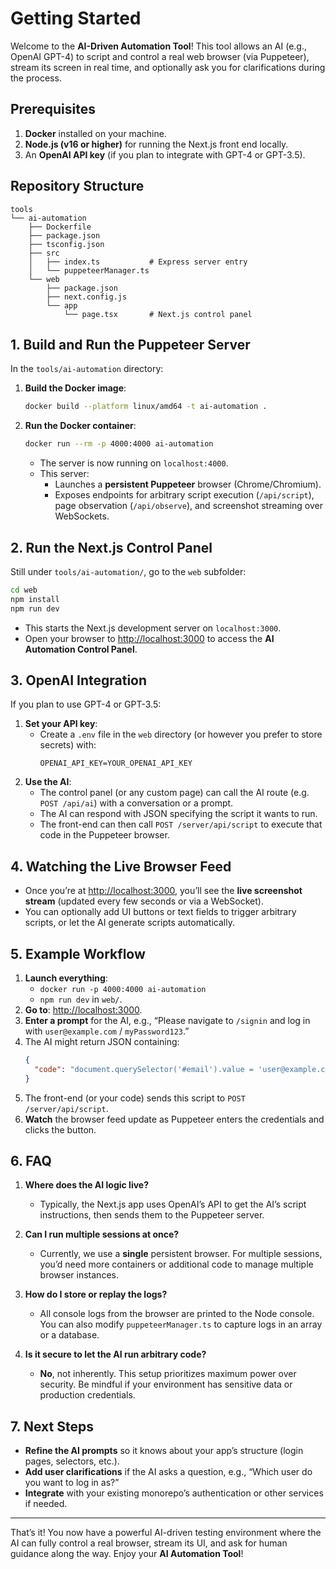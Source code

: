 # Getting Started

Welcome to the **AI-Driven Automation Tool**! This tool allows an AI (e.g., OpenAI GPT-4) to script and control a real web browser (via Puppeteer), stream its screen in real time, and optionally ask you for clarifications during the process.

## Prerequisites

1. **Docker** installed on your machine.  
2. **Node.js (v16 or higher)** for running the Next.js front end locally.  
3. An **OpenAI API key** (if you plan to integrate with GPT-4 or GPT-3.5).  

## Repository Structure

```
tools
└── ai-automation
    ├── Dockerfile
    ├── package.json
    ├── tsconfig.json
    ├── src
    │   ├── index.ts           # Express server entry
    │   └── puppeteerManager.ts
    └── web
        ├── package.json
        ├── next.config.js
        └── app
            └── page.tsx       # Next.js control panel
```

## 1. Build and Run the Puppeteer Server

In the `tools/ai-automation` directory:

1. **Build the Docker image**:
   ```bash
   docker build --platform linux/amd64 -t ai-automation .
   ```

2. **Run the Docker container**:
   ```bash
   docker run --rm -p 4000:4000 ai-automation
   ```
   
   - The server is now running on `localhost:4000`.  
   - This server:
     - Launches a **persistent Puppeteer** browser (Chrome/Chromium).  
     - Exposes endpoints for arbitrary script execution (`/api/script`), page observation (`/api/observe`), and screenshot streaming over WebSockets.

## 2. Run the Next.js Control Panel

Still under `tools/ai-automation/`, go to the `web` subfolder:

```bash
cd web
npm install
npm run dev
```

- This starts the Next.js development server on `localhost:3000`.  
- Open your browser to [http://localhost:3000](http://localhost:3000) to access the **AI Automation Control Panel**.

## 3. OpenAI Integration

If you plan to use GPT-4 or GPT-3.5:

1. **Set your API key**:  
   - Create a `.env` file in the `web` directory (or however you prefer to store secrets) with:
     ```
     OPENAI_API_KEY=YOUR_OPENAI_API_KEY
     ```
2. **Use the AI**:  
   - The control panel (or any custom page) can call the AI route (e.g. `POST /api/ai`) with a conversation or a prompt.  
   - The AI can respond with JSON specifying the script it wants to run.  
   - The front-end can then call `POST /server/api/script` to execute that code in the Puppeteer browser.

## 4. Watching the Live Browser Feed

- Once you’re at [http://localhost:3000](http://localhost:3000), you’ll see the **live screenshot stream** (updated every few seconds or via a WebSocket).
- You can optionally add UI buttons or text fields to trigger arbitrary scripts, or let the AI generate scripts automatically.

## 5. Example Workflow

1. **Launch everything**:
   - `docker run -p 4000:4000 ai-automation`  
   - `npm run dev` in `web/`.
2. **Go to**: [http://localhost:3000](http://localhost:3000).  
3. **Enter a prompt** for the AI, e.g., “Please navigate to `/signin` and log in with `user@example.com` / `myPassword123`.”  
4. The AI might return JSON containing:
   ```json
   {
     "code": "document.querySelector('#email').value = 'user@example.com'; document.querySelector('#password').value = 'myPassword123'; document.querySelector('#signin-button').click();"
   }
   ```
5. The front-end (or your code) sends this script to `POST /server/api/script`.  
6. **Watch** the browser feed update as Puppeteer enters the credentials and clicks the button.

## 6. FAQ

1. **Where does the AI logic live?**  
   - Typically, the Next.js app uses OpenAI’s API to get the AI’s script instructions, then sends them to the Puppeteer server.

2. **Can I run multiple sessions at once?**  
   - Currently, we use a **single** persistent browser. For multiple sessions, you’d need more containers or additional code to manage multiple browser instances.

3. **How do I store or replay the logs?**  
   - All console logs from the browser are printed to the Node console. You can also modify `puppeteerManager.ts` to capture logs in an array or a database.

4. **Is it secure to let the AI run arbitrary code?**  
   - **No**, not inherently. This setup prioritizes maximum power over security. Be mindful if your environment has sensitive data or production credentials.

## 7. Next Steps

- **Refine the AI prompts** so it knows about your app’s structure (login pages, selectors, etc.).  
- **Add user clarifications** if the AI asks a question, e.g., “Which user do you want to log in as?”  
- **Integrate** with your existing monorepo’s authentication or other services if needed.

---

That’s it! You now have a powerful AI-driven testing environment where the AI can fully control a real browser, stream its UI, and ask for human guidance along the way. Enjoy your **AI Automation Tool**!
